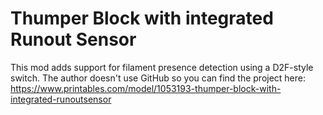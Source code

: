 # Thumper Block with integrated Runout Sensor

This mod adds support for filament presence detection using a D2F-style switch. The author doesn't use GitHub so you can find the project here: https://www.printables.com/model/1053193-thumper-block-with-integrated-runoutsensor
